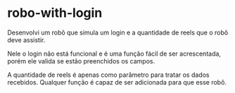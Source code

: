 # robo-with-login
Desenvolvi um robô que simula um login e a quantidade de reels que o robô deve assistir.

Nele o login não está funcional e é uma função fácil de ser acrescentada, porém ele valida se estão preenchidos os campos.

A quantidade de reels é apenas como parâmetro para tratar os dados recebidos. Qualquer função é capaz de ser adicionada para que esse robô.

